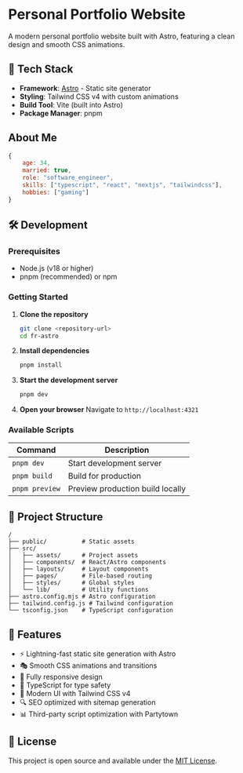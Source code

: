 # Personal Portfolio Website

A modern personal portfolio website built with Astro, featuring a clean design and smooth CSS animations.

## 🚀 Tech Stack

- **Framework**: [Astro](https://astro.build) - Static site generator
- **Styling**: Tailwind CSS v4 with custom animations
- **Build Tool**: Vite (built into Astro)
- **Package Manager**: pnpm

## About Me

```js
{
	age: 34,
	married: true,
	role: "software_engineer",
	skills: ["typescript", "react", "nextjs", "tailwindcss"],
	hobbies: ["gaming"]
}
```

## 🛠️ Development

### Prerequisites

- Node.js (v18 or higher)
- pnpm (recommended) or npm

### Getting Started

1. **Clone the repository**

   ```bash
   git clone <repository-url>
   cd fr-astro
   ```

2. **Install dependencies**

   ```bash
   pnpm install
   ```

3. **Start the development server**

   ```bash
   pnpm dev
   ```

4. **Open your browser**
   Navigate to `http://localhost:4321`

### Available Scripts

| Command        | Description                      |
| -------------- | -------------------------------- |
| `pnpm dev`     | Start development server         |
| `pnpm build`   | Build for production             |
| `pnpm preview` | Preview production build locally |

## 📁 Project Structure

```
/
├── public/          # Static assets
├── src/
│   ├── assets/      # Project assets
│   ├── components/  # React/Astro components
│   ├── layouts/     # Layout components
│   ├── pages/       # File-based routing
│   ├── styles/      # Global styles
│   └── lib/         # Utility functions
├── astro.config.mjs # Astro configuration
├── tailwind.config.js # Tailwind configuration
└── tsconfig.json    # TypeScript configuration
```

## 🎨 Features

- ⚡ Lightning-fast static site generation with Astro
- 🎭 Smooth CSS animations and transitions
- 📱 Fully responsive design
- 🎯 TypeScript for type safety
- 🎨 Modern UI with Tailwind CSS v4
- 🔍 SEO optimized with sitemap generation
- 📊 Third-party script optimization with Partytown

## 📝 License

This project is open source and available under the [MIT License](LICENSE).
